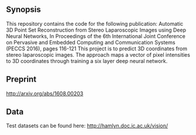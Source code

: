 ## Synopsis
This repository contains the code for the following publication: Automatic 3D Point Set Reconstruction from Stereo Laparoscopic Images using Deep Neural Networks, In Proceedings of the 6th International Joint Conference on Pervasive and Embedded Computing and Communication Systems (PECCS 2016), pages 116-121
This project is to predict 3D coordinates from stereo laparoscopic images. The approach maps a vector of pixel intensities to 3D coordinates through training a six layer deep neural network.

## Preprint
http://arxiv.org/abs/1608.00203

## Data
Test datasets can be found here: http://hamlyn.doc.ic.ac.uk/vision/
